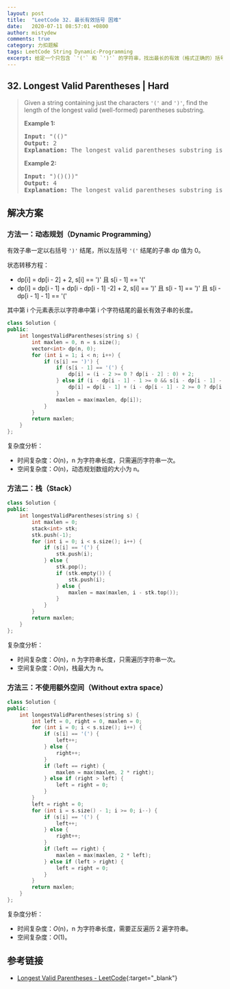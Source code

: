 ```yaml
---
layout: post
title:  "LeetCode 32. 最长有效括号 困难"
date:   2020-07-11 08:57:01 +0800
author: mistydew
comments: true
category: 力扣题解
tags: LeetCode String Dynamic-Programming
excerpt: 给定一个只包含 `'('` 和 `')'` 的字符串，找出最长的有效（格式正确的）括号子串的长度。
---
```

## 32. Longest Valid Parentheses | Hard

> Given a string containing just the characters `'('` and `')'`, find the length of the longest valid (well-formed) parentheses substring.
> 
> **Example 1:**
> 
> <pre>
> <strong>Input:</strong> "(()"
> <strong>Output:</strong> 2
> <strong>Explanation:</strong> The longest valid parentheses substring is "()"
> </pre>
> 
> **Example 2:**
> 
> <pre>
> <strong>Input:</strong> ")()())"
> <strong>Output:</strong> 4
> <strong>Explanation:</strong> The longest valid parentheses substring is "()()"
> </pre>

## 解决方案

### 方法一：动态规划（Dynamic Programming）

有效子串一定以右括号 `')'` 结尾，所以左括号 `'('` 结尾的子串 dp 值为 0。

状态转移方程：
* dp[i] = dp[i - 2] + 2, s[i] == ')' 且 s[i - 1] == '('
* dp[i] = dp[i - 1] + dp[i - dp[i - 1] -2] + 2, s[i] == ')' 且 s[i - 1] == ')' 且 s[i - dp[i - 1] - 1] == '('

其中第 i 个元素表示以字符串中第 i 个字符结尾的最长有效子串的长度。

```cpp
class Solution {
public:
    int longestValidParentheses(string s) {
        int maxlen = 0, n = s.size();
        vector<int> dp(n, 0);
        for (int i = 1; i < n; i++) {
            if (s[i] == ')') {
                if (s[i - 1] == '(') {
                    dp[i] = (i - 2 >= 0 ? dp[i - 2] : 0) + 2;
                } else if (i - dp[i - 1] - 1 >= 0 && s[i - dp[i - 1] - 1] == '(') {
                    dp[i] = dp[i - 1] + (i - dp[i - 1] - 2 >= 0 ? dp[i - dp[i - 1] - 2] : 0) + 2;
                }
                maxlen = max(maxlen, dp[i]);
            }
        }
        return maxlen;
    }
};
```

复杂度分析：
* 时间复杂度：_O_(n)，n 为字符串长度，只需遍历字符串一次。
* 空间复杂度：_O_(n)，动态规划数组的大小为 n。

### 方法二：栈（Stack）

```cpp
class Solution {
public:
    int longestValidParentheses(string s) {
        int maxlen = 0;
        stack<int> stk;
        stk.push(-1);
        for (int i = 0; i < s.size(); i++) {
            if (s[i] == '(') {
                stk.push(i);
            } else {
                stk.pop();
                if (stk.empty()) {
                    stk.push(i);
                } else {
                    maxlen = max(maxlen, i - stk.top());
                }
            }
        }
        return maxlen;
    }
};
```

复杂度分析：
* 时间复杂度：_O_(n)，n 为字符串长度，只需遍历字符串一次。
* 空间复杂度：_O_(n)，栈最大为 n。

### 方法三：不使用额外空间（Without extra space）

```cpp
class Solution {
public:
    int longestValidParentheses(string s) {
        int left = 0, right = 0, maxlen = 0;
        for (int i = 0; i < s.size(); i++) {
            if (s[i] == '(') {
                left++;
            } else {
                right++;
            }
            if (left == right) {
                maxlen = max(maxlen, 2 * right);
            } else if (right > left) {
                left = right = 0;
            }
        }
        left = right = 0;
        for (int i = s.size() - 1; i >= 0; i--) {
            if (s[i] == '(') {
                left++;
            } else {
                right++;
            }
            if (left == right) {
                maxlen = max(maxlen, 2 * left);
            } else if (left > right) {
                left = right = 0;
            }
        }
        return maxlen;
    }
};
```

复杂度分析：
* 时间复杂度：_O_(n)，n 为字符串长度，需要正反遍历 2 遍字符串。
* 空间复杂度：_O_(1)。

## 参考链接

* [Longest Valid Parentheses - LeetCode](https://leetcode.com/problems/longest-valid-parentheses/){:target="_blank"}
